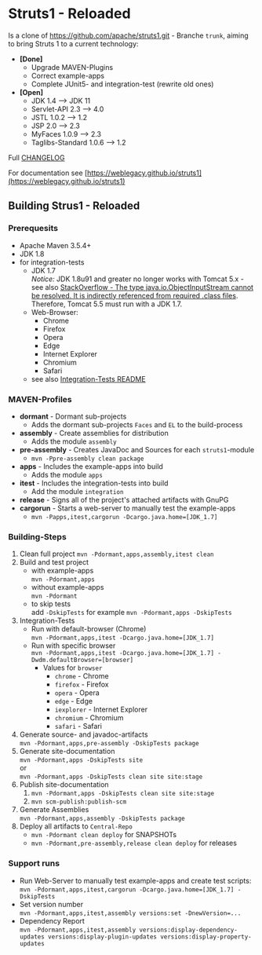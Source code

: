 # Struts1 - Reloaded

Is a clone of <https://github.com/apache/struts1.git> - Branche `trunk`, aiming to bring Struts 1 to a current technology:

* **[Done]**
  * Upgrade MAVEN-Plugins
  * Correct example-apps
  * Complete JUnit5- and integration-test (rewrite old ones)
* **[Open]**
  * JDK 1.4 --> JDK 11
  * Servlet-API 2.3 --> 4.0
  * JSTL 1.0.2 --> 1.2
  * JSP 2.0 --> 2.3
  * MyFaces 1.0.9 --> 2.3
  * Taglibs-Standard 1.0.6 --> 1.2

Full [CHANGELOG](CHANGELOG.md)

For documentation see [https://weblegacy.github.io/struts1](https://weblegacy.github.io/struts1)

## Building Strus1 - Reloaded

### Prerequesits

* Apache Maven 3.5.4\+
* JDK 1.8
* for integration-tests
  * JDK 1.7  
    *Notice:*
    JDK 1.8u91 and greater no longer works with Tomcat 5.x - see also [StackOverflow - The type java.io.ObjectInputStream cannot be resolved. It is indirectly referenced from required .class files](https://stackoverflow.com/questions/36963248/the-type-java-io-objectinputstream-cannot-be-resolved-it-is-indirectly-referenc/38444118).
    Therefore, Tomcat 5.5 must run with a JDK 1.7.
  * Web-Browser:
    * Chrome
    * Firefox
    * Opera
    * Edge
    * Internet Explorer
    * Chromium
    * Safari
  * see also [Integration-Tests README](integration/apps-it-selenium/README.md)

### MAVEN-Profiles

* **dormant** - Dormant sub-projects
  * Adds the dormant sub-projects `Faces` and `EL` to the build-process
* **assembly** - Create assemblies for distribution
  * Adds the module `assembly`
* **pre-assembly** - Creates JavaDoc and Sources for each `struts1`-module
  * `mvn -Ppre-assembly clean package`
* **apps** - Includes the example-apps into build
  * Adds the module `apps`
* **itest** - Includes the integration-tests into build
  * Add the module `integration`
* **release** - Signs all of the project's attached artifacts with GnuPG
* **cargorun** - Starts a web-server to manually test the example-apps
  * `mvn -Papps,itest,cargorun -Dcargo.java.home=[JDK_1.7]`

### Building-Steps

1. Clean full project
   `mvn -Pdormant,apps,assembly,itest clean`
2. Build and test project
   * with example-apps  
     `mvn -Pdormant,apps`
   * without example-apps  
     `mvn -Pdormant`
   * to skip tests  
     add `-DskipTests` for example `mvn -Pdormant,apps -DskipTests`
3. Integration-Tests
   * Run with default-browser (Chrome)  
     `mvn -Pdormant,apps,itest -Dcargo.java.home=[JDK_1.7]`
   * Run with specific browser  
     `mvn -Pdormant,apps,itest -Dcargo.java.home=[JDK_1.7] -Dwdm.defaultBrowser=[browser]`
     * Values for `browser`
       * `chrome` - Chrome
       * `firefox` - Firefox
       * `opera` - Opera
       * `edge` - Edge
       * `iexplorer` - Internet Explorer
       * `chromium` - Chromium
       * `safari` - Safari
4. Generate source- and javadoc-artifacts  
   `mvn -Pdormant,apps,pre-assembly -DskipTests package`
5. Generate site-documentation  
   `mvn -Pdormant,apps -DskipTests site`  
   or  
   `mvn -Pdormant,apps -DskipTests clean site site:stage`
6. Publish site-documentation  
   1. `mvn -Pdormant,apps -DskipTests clean site site:stage`
   2. `mvn scm-publish:publish-scm`
7. Generate Assemblies  
   `mvn -Pdormant,apps,assembly -DskipTests package`
8. Deploy all artifacts to `Central-Repo`  
   * `mvn -Pdormant clean deploy` for SNAPSHOTs
   * `mvn -Pdormant,pre-assembly,release clean deploy` for releases

### Support runs

* Run Web-Server to manually test example-apps and create test scripts:  
  `mvn -Pdormant,apps,itest,cargorun -Dcargo.java.home=[JDK_1.7] -DskipTests`
* Set version number  
  `mvn -Pdormant,apps,itest,assembly versions:set -DnewVersion=...`
* Dependency Report  
  `mvn -Pdormant,apps,itest,assembly versions:display-dependency-updates versions:display-plugin-updates versions:display-property-updates`

